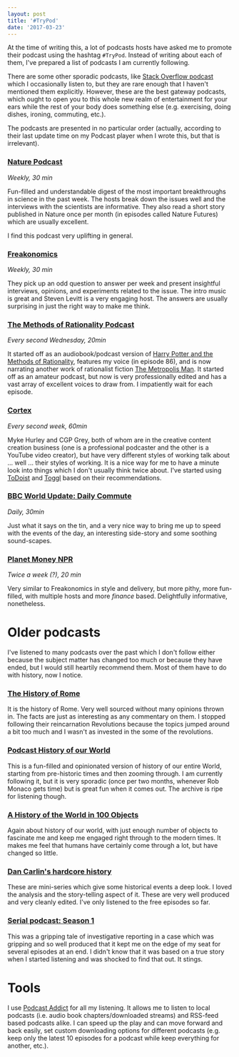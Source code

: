 ```yaml
---
layout: post
title: '#TryPod'
date: '2017-03-23'
---
```


At the time of writing this, a lot of podcasts hosts have asked me to promote 
their podcast using the hashtag `#TryPod`. Instead of writing about each of them, 
I've prepared a list of podcasts I am currently following.

There are some other sporadic podcasts, like [Stack Overflow podcast](https://stackoverflow.blog/podcasts/) which I occasionally listen to, but they are rare enough that I haven't mentioned them explicitly. However, these are the best gateway podcasts, which ought to open you to this whole new realm of entertainment for your ears while the rest of your body does something else (e.g. exercising, doing dishes, ironing, commuting, etc.).

The podcasts are presented in no particular order (actually, according to their last update time on my Podcast player when I wrote this, but that is irrelevant).

### [Nature Podcast](http://www.nature.com/nature/podcast/)

_Weekly, 30 min_
 
Fun-filled and understandable digest of the most important breakthroughs in
science in the past week. The hosts break down the issues well and the
interviews with the scientists are informative. They also read a short
story published in Nature once per month (in episodes called Nature
Futures) which are usually excellent.

I find this podcast very uplifting in general.

### [Freakonomics](http://freakonomics.com/archive/)

_Weekly, 30 min_

They pick up an odd question to answer per week and present insightful
interviews, opinions, and experiments related to the issue. The intro music is
great and Steven Levitt is a very engaging host. The answers are usually
surprising in just the right way to make me think.

### [The Methods of Rationality Podcast](http://freakonomics.com/archive/)

_Every second Wednesday, 20min_

It started off as an audiobook/podcast version of [Harry Potter and the Methods
of Rationality](http://hpmor.com), features my voice (in episode 86), and is
now narrating another work of rationalist fiction [The Metropolis
Man](http://www.hpmorpodcast.com/?page_id=1705). It started off as an amateur
podcast, but now is very professionally edited and has a vast array of
excellent voices to draw from. I impatiently wait for each episode.

### [Cortex](https://www.relay.fm/cortex)

_Every second week, 60min_

Myke Hurley and CGP Grey, both of whom are in the creative content creation
business (one is a professional podcaster and the other is a YouTube video
creator), but have very different styles of working talk about  ... well ...
their styles of working. It is a nice way for me to have a minute look into
things which I don't usually think twice about. I've started using
[ToDoist](https://todoist.com/) and [Toggl](https://toggl.com/) based on their
recommendations.

### [BBC World Update: Daily Commute](http://www.bbc.co.uk/programmes/p02nrsmt/episodes/downloads)

_Daily, 30min_

Just what it says on the tin, and a very nice way to bring me up to speed with
the events of the day, an interesting side-story and some soothing sound-scapes.

### [Planet Money NPR](http://www.npr.org/sections/money/)

_Twice a week (?), 20 min_

Very similar to Freakonomics in style and delivery, but more pithy, more
fun-filled, with multiple hosts and more _finance_ based. Delightfully
informative, nonetheless.

# Older podcasts

I've listened to many podcasts over the past which I don't follow either
because the subject matter has changed too much or because they have ended, but
I would still heartily recommend them. Most of them have to do with history,
now I notice.

### [The History of Rome](http://thehistoryofrome.typepad.com/)

It is the history of Rome. Very well sourced without many opinions thrown in.
The facts are just as interesting as any commentary on them. I stopped
following their reincarnation Revolutions because the topics jumped around a
bit too much and I wasn't as invested in the some of the revolutions.

### [Podcast History of our World](http://www.podcasthistoryofourworld.com/)

This is a fun-filled and opinionated version of history of our entire World,
starting from pre-historic times and then zooming through. I am currently
following it, but it is very sporadic (once per two months, whenever Rob Monaco
gets time) but is great fun when it comes out. The archive is ripe for
listening though.

### [A History of the World in 100 Objects](http://www.bbc.co.uk/ahistoryoftheworld/programme/)

Again about history of our world, with just enough number of objects to
fascinate me and keep me engaged right through to the modern times. It makes me
feel that humans have certainly come through a lot, but have changed so little.

### [Dan Carlin's hardcore history](http://www.dancarlin.com/hardcore-history-series/)

These are mini-series which give some historical events a deep look. I loved
the analysis and the story-telling aspect of it. These are very well produced
and very cleanly edited. I've only listened to the free episodes so far.

### [Serial podcast: Season 1](https://serialpodcast.org/season-one)

This was a gripping tale of investigative reporting in a case which was gripping
and so well produced that it kept me on the edge of my seat for several
episodes at an end. I didn't know that it was based on a true story when I
started listening and was shocked to find that out. It stings.

# Tools

I use [Podcast
Addict](https://play.google.com/store/apps/details?id=com.bambuna.podcastaddict&hl=en)
for all my listening. It allows me to listen to local podcasts (i.e. audio book
chapters/downloaded streams) and RSS-feed based podcasts alike. I can speed up
the play and can move forward and back easily, set custom downloading options
for different podcasts (e.g. keep only the latest 10 episodes for a podcast
while keep everything for another, etc.).

